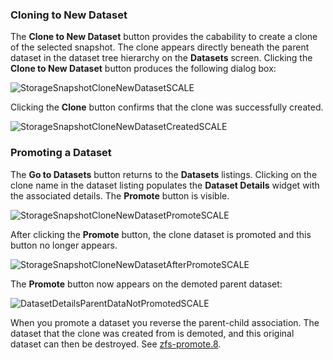 ---
---

### Cloning to New Dataset

The **Clone to New Dataset** button provides the cabability to create a clone of the selected snapshot. The clone appears directly beneath the parent dataset in the dataset tree hierarchy on the **Datasets** screen. Clicking the **Clone to New Dataset** button produces the following dialog box:

![StorageSnapshotCloneNewDatasetSCALE](/images/SCALE/22.12/StorageSnapshotCloneNewDatasetSCALE.png "Clone Snapshot to New Dataset")

Clicking the **Clone** button confirms that the clone was successfully created.

![StorageSnapshotCloneNewDatasetCreatedSCALE](/images/SCALE/22.12/StorageSnapshotCloneNewDatasetCreatedSCALE.png "Clone Successfully Created")

### Promoting a Dataset

The **Go to Datasets** button returns to the **Datasets** listings. Clicking on the clone name in the dataset listing populates the **Dataset Details** widget with the associated details. The **Promote** button is visible.

![StorageSnapshotCloneNewDatasetPromoteSCALE](/images/SCALE/22.12/StorageSnapshotCloneNewDatasetPromoteSCALE.png "Clone Promote Button")

After clicking the **Promote** button, the clone dataset is promoted and this button no longer appears. 

![StorageSnapshotCloneNewDatasetAfterPromoteSCALE](/images/SCALE/22.12/StorageSnapshotCloneNewDatasetAfterPromoteSCALE.png "Clone After Promotion")

The **Promote** button now appears on the demoted parent dataset:

![DatasetDetailsParentDataNotPromotedSCALE](/images/SCALE/22.12/DatasetDetailsParentDataNotPromotedSCALE.png "Demoted Volume Promote Button")

When you promote a dataset you reverse the parent-child association. The dataset that the clone was created from is demoted, and this original dataset can then be destroyed. See [zfs-promote.8](https://openzfs.github.io/openzfs-docs/man/8/zfs-promote.8.html).